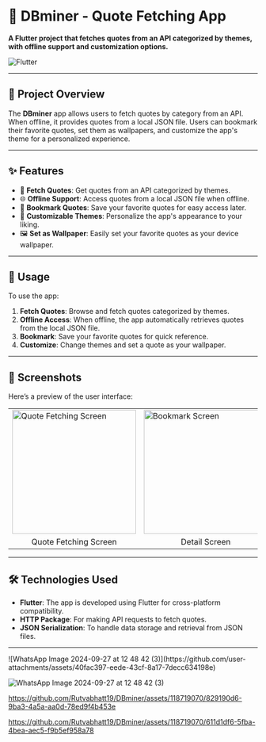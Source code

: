 <h1>💎 DBminer - Quote Fetching App</h1>

<p><strong>A Flutter project that fetches quotes from an API categorized by themes, with offline support and customization options.</strong></p>

<img src="https://img.shields.io/badge/Flutter-v2.0%2B-blue?style=flat&logo=flutter" alt="Flutter">

<hr>

<h2>🚀 Project Overview</h2>
<p>The <strong>DBminer</strong> app allows users to fetch quotes by category from an API. When offline, it provides quotes from a local JSON file. Users can bookmark their favorite quotes, set them as wallpapers, and customize the app's theme for a personalized experience.</p>

<hr>

<h2>✨ Features</h2>
<ul>
    <li>📖 <strong>Fetch Quotes</strong>: Get quotes from an API categorized by themes.</li>
    <li>🌐 <strong>Offline Support</strong>: Access quotes from a local JSON file when offline.</li>
    <li>🔖 <strong>Bookmark Quotes</strong>: Save your favorite quotes for easy access later.</li>
    <li>🌈 <strong>Customizable Themes</strong>: Personalize the app's appearance to your liking.</li>
    <li>🖼️ <strong>Set as Wallpaper</strong>: Easily set your favorite quotes as your device wallpaper.</li>
</ul>

<hr>

<h2>🎯 Usage</h2>
<p>To use the app:</p>
<ol>
    <li><strong>Fetch Quotes</strong>: Browse and fetch quotes categorized by themes.</li>
    <li><strong>Offline Access</strong>: When offline, the app automatically retrieves quotes from the local JSON file.</li>
    <li><strong>Bookmark</strong>: Save your favorite quotes for quick reference.</li>
    <li><strong>Customize</strong>: Change themes and set a quote as your wallpaper.</li>
</ol>

<hr>

<h2>📱 Screenshots</h2>
<p>Here’s a preview of the user interface:</p>

<table>
  <tr>
    <td><img src="https://github.com/user-attachments/assets/c04ad448-55ad-4f0b-8222-792c75af8095" alt="Quote Fetching Screen" width="250"></td>
    <td><img src="https://github.com/user-attachments/assets/40fac397-eede-43cf-8a17-7decc634198e" alt="Bookmark Screen" width="250"></td>
  </tr>
  <tr>
    <td align="center">Quote Fetching Screen</td>
    <td align="center">Detail Screen</td>
  </tr>
</table>

<hr>

<h2>🛠️ Technologies Used</h2>
<ul>
    <li><strong>Flutter</strong>: The app is developed using Flutter for cross-platform compatibility.</li>
    <li><strong>HTTP Package</strong>: For making API requests to fetch quotes.</li>
    <li><strong>JSON Serialization</strong>: To handle data storage and retrieval from JSON files.</li>
</ul>

<hr>
![WhatsApp Image 2024-09-27 at 12 48 42 (3)](https://github.com/user-attachments/assets/40fac397-eede-43cf-8a17-7decc634198e)

![WhatsApp Image 2024-09-27 at 12 48 42 (3)](https://github.com/user-attachments/assets/c04ad448-55ad-4f0b-8222-792c75af8095)


https://github.com/Rutvabhatt19/DBminer/assets/118719070/829190d6-9ba3-4a5a-aa0d-78ed9f4b453e



https://github.com/Rutvabhatt19/DBminer/assets/118719070/611d1df6-5fba-4bea-aec5-f9b5ef958a78




